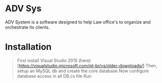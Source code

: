 # ADV Sys
ADV System is a software designed to help Law office's to organize and orchestrate its clients.

# Installation
> First install Visual Studio 2015 (here)[https://visualstudio.microsoft.com/pt-br/vs/older-downloads/]
> Then, setup an MySQL db and create the core database
> Now configure database access in all <model>DB.cs file
> Run
